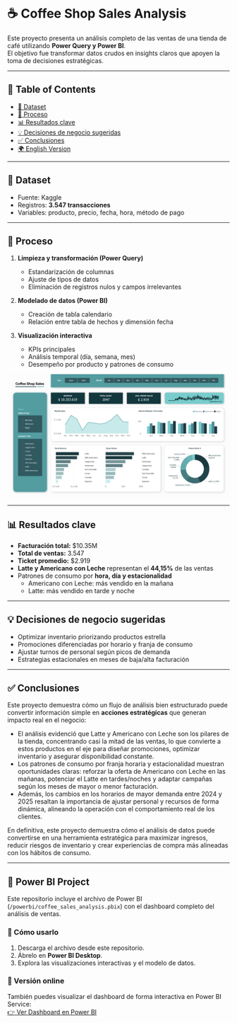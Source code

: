 # ☕ Coffee Shop Sales Analysis  

Este proyecto presenta un análisis completo de las ventas de una tienda de café utilizando **Power Query y Power BI**.  
El objetivo fue transformar datos crudos en insights claros que apoyen la toma de decisiones estratégicas.  

---

## 📑 Table of Contents
- [📂 Dataset](#-dataset)
- [🔄 Proceso](#-proceso)
- [📊 Resultados clave](#-resultados-clave)
- [💡 Decisiones de negocio sugeridas](#-decisiones-de-negocio-sugeridas)
- [✅ Conclusiones](#-conclusiones)
- [🌍 English Version](#-english-version)

---

## 📂 Dataset  
- Fuente: Kaggle  
- Registros: **3.547 transacciones**  
- Variables: producto, precio, fecha, hora, método de pago  

---

## 🔄 Proceso  
1. **Limpieza y transformación (Power Query)**  
   - Estandarización de columnas  
   - Ajuste de tipos de datos  
   - Eliminación de registros nulos y campos irrelevantes  

2. **Modelado de datos (Power BI)**  
   - Creación de tabla calendario  
   - Relación entre tabla de hechos y dimensión fecha  

3. **Visualización interactiva**  
   - KPIs principales  
   - Análisis temporal (día, semana, mes)  
   - Desempeño por producto y patrones de consumo  

![Dashboard Preview](./Dashboard.png)

---

## 📊 Resultados clave  
- **Facturación total:** $10.35M  
- **Total de ventas:** 3.547  
- **Ticket promedio:** $2.919  
- **Latte y Americano con Leche** representan el **44,15%** de las ventas  
- Patrones de consumo por **hora, día y estacionalidad**  
  - Americano con Leche: más vendido en la mañana  
  - Latte: más vendido en tarde y noche  

---

## 💡 Decisiones de negocio sugeridas  
- Optimizar inventario priorizando productos estrella  
- Promociones diferenciadas por horario y franja de consumo  
- Ajustar turnos de personal según picos de demanda  
- Estrategias estacionales en meses de baja/alta facturación  

---

## ✅ Conclusiones  
Este proyecto demuestra cómo un flujo de análisis bien estructurado puede convertir información simple en **acciones estratégicas** que generan impacto real en el negocio:  
- El análisis evidenció que Latte y Americano con Leche son los pilares de la tienda, concentrando casi la mitad de las ventas, lo que convierte a estos productos en el eje para diseñar promociones, optimizar inventario y asegurar disponibilidad constante.
- Los patrones de consumo por franja horaria y estacionalidad muestran oportunidades claras: reforzar la oferta de Americano con Leche en las mañanas, potenciar el Latte en tardes/noches y adaptar campañas según los meses de mayor o menor facturación. 
- Además, los cambios en los horarios de mayor demanda entre 2024 y 2025 resaltan la importancia de ajustar personal y recursos de forma dinámica, alineando la operación con el comportamiento real de los clientes.

En definitiva, este proyecto demuestra cómo el análisis de datos puede convertirse en una herramienta estratégica para maximizar ingresos, reducir riesgos de inventario y crear experiencias de compra más alineadas con los hábitos de consumo.

---

## 📂 Power BI Project  

Este repositorio incluye el archivo de Power BI (`/powerbi/coffee_sales_analysis.pbix`) con el dashboard completo del análisis de ventas.  

### 🔹 Cómo usarlo  
1. Descarga el archivo desde este repositorio.  
2. Ábrelo en **Power BI Desktop**.  
3. Explora las visualizaciones interactivas y el modelo de datos.  

### 🔗 Versión online  
También puedes visualizar el dashboard de forma interactiva en Power BI Service:  
[👉 Ver Dashboard en Power BI](https://app.powerbi.com/links/bWayxHob31?ctid=7e6c4c49-65ce-4561-8260-3ae3f578d9ac&pbi_source=linkShare)  
